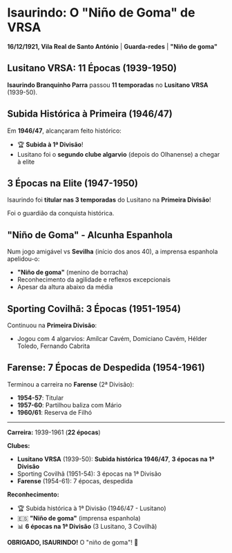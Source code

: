 # Isaurindo: O "Niño de Goma" de VRSA

**16/12/1921, Vila Real de Santo António** | **Guarda-redes** | **"Niño de goma"**

## Lusitano VRSA: 11 Épocas (1939-1950)

**Isaurindo Branquinho Parra** passou **11 temporadas** no **Lusitano VRSA** (1939-50).

## Subida Histórica à Primeira (1946/47)

Em **1946/47**, alcançaram feito histórico:
- 🏆 **Subida à 1ª Divisão**!
- Lusitano foi o **segundo clube algarvio** (depois do Olhanense) a chegar à elite

## 3 Épocas na Elite (1947-1950)

Isaurindo foi **titular nas 3 temporadas** do Lusitano na **Primeira Divisão**!

Foi o guardião da conquista histórica.

## "Niño de Goma" - Alcunha Espanhola

Num jogo amigável vs **Sevilha** (início dos anos 40), a imprensa espanhola apelidou-o:
- **"Niño de goma"** (menino de borracha)
- Reconhecimento da agilidade e reflexos excepcionais
- Apesar da altura abaixo da média

## Sporting Covilhã: 3 Épocas (1951-1954)

Continuou na **Primeira Divisão**:
- Jogou com 4 algarvios: Amílcar Cavém, Domiciano Cavém, Hélder Toledo, Fernando Cabrita

## Farense: 7 Épocas de Despedida (1954-1961)

Terminou a carreira no **Farense** (2ª Divisão):
- **1954-57**: Titular
- **1957-60**: Partilhou baliza com Mário
- **1960/61**: Reserva de Filhó

---

**Carreira:** 1939-1961 (**22 épocas**)

**Clubes:**
- **Lusitano VRSA** (1939-50): **Subida histórica 1946/47**, **3 épocas na 1ª Divisão**
- Sporting Covilhã (1951-54): 3 épocas na 1ª Divisão
- **Farense** (1954-61): 7 épocas, despedida

**Reconhecimento:**
- 🏆 Subida histórica à 1ª Divisão (1946/47 - Lusitano)
- 🇪🇸 **"Niño de goma"** (imprensa espanhola)
- 📊 **6 épocas na 1ª Divisão** (3 Lusitano, 3 Covilhã)

**OBRIGADO, ISAURINDO!** O "niño de goma"! 🦁
